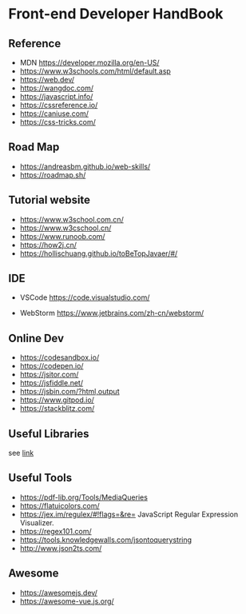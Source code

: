 # Front-end Developer HandBook

## Reference

* MDN  https://developer.mozilla.org/en-US/
* https://www.w3schools.com/html/default.asp
* https://web.dev/
* https://wangdoc.com/
* https://javascript.info/
* https://cssreference.io/
* https://caniuse.com/
* https://css-tricks.com/

## Road Map

* https://andreasbm.github.io/web-skills/
* https://roadmap.sh/

## Tutorial website

* https://www.w3school.com.cn/
* https://www.w3cschool.cn/
* https://www.runoob.com/
* https://how2j.cn/
* https://hollischuang.github.io/toBeTopJavaer/#/

## IDE

* VSCode  https://code.visualstudio.com/


* WebStorm  https://www.jetbrains.com/zh-cn/webstorm/


## Online Dev

* https://codesandbox.io/
* https://codepen.io/
* https://jsitor.com/
* https://jsfiddle.net/
* https://jsbin.com/?html,output
* https://www.gitpod.io/
* https://stackblitz.com/

## Useful Libraries

see [link](/other/wheel/)

## Useful Tools

* https://pdf-lib.org/Tools/MediaQueries
* https://flatuicolors.com/
* https://jex.im/regulex/#!flags=&re=    JavaScript Regular Expression Visualizer.
* https://regex101.com/
* https://tools.knowledgewalls.com/jsontoquerystring
* http://www.json2ts.com/

## Awesome

* https://awesomejs.dev/
* https://awesome-vue.js.org/

